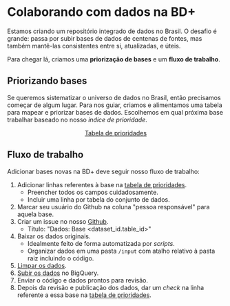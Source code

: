 # Colaborando com dados na BD+

Estamos criando um repositório integrado de dados no Brasil. O desafio é grande: passa por subir bases de dados de centenas de fontes, mas também mantê-las consistentes entre si, atualizadas, e úteis.

Para chegar lá, criamos uma **priorização de bases** e um **fluxo de trabalho**.

## Priorizando bases

Se queremos sistematizar o universo de dados no Brasil, então precisamos começar de algum lugar. Para nos guiar, criamos e alimentamos uma tabela para mapear e priorizar bases de dados. Escolhemos em qual próxima base trabalhar baseado no nosso _índice de prioridade_.

<div align="center">
    <a align="center"
    href="https://docs.google.com/spreadsheets/d/1jnmmG4V6Ugh_-lhVSMIVu_EaL05y1dX9Y0YW8G8e_Wo/edit?usp=sharing"
    title="{{ lang.t('source.link.title')}}" class="md-button">
        Tabela de prioridades
    </a>
</div>

## Fluxo de trabalho

Adicionar bases novas na BD+ deve seguir nosso fluxo de trabalho:

1. Adicionar linhas referentes à base na [tabela de prioridades](https://docs.google.com/spreadsheets/d/1jnmmG4V6Ugh_-lhVSMIVu_EaL05y1dX9Y0YW8G8e_Wo/edit?usp=sharing).
    - Preencher todos os campos cuidadosamente.
    - Incluir uma linha por tabela do conjunto de dados.
2. Marcar seu usuário do Github na coluna "pessoa responsável" para aquela base.
3. Criar um issue no nosso [Github](https://github.com/basedosdados/mais).
    - Título: "Dados: Base &lt;dataset_id.table_id&gt;"
4. Baixar os dados originais.
    - Idealmente feito de forma automatizada por _scripts_.
    - Organizar dados em uma pasta `/input` com atalho relativo à pasta raiz incluindo o código.
5. [Limpar os dados](/data_clean).
6. [Subir os dados](/data_upload) no BigQuery.
7. Enviar o código e dados prontos para revisão.
8. Depois da revisão e publicação dos dados, dar um _check_ na linha referente a essa base na [tabela de prioridades](https://docs.google.com/spreadsheets/d/1jnmmG4V6Ugh_-lhVSMIVu_EaL05y1dX9Y0YW8G8e_Wo/edit?usp=sharing).
